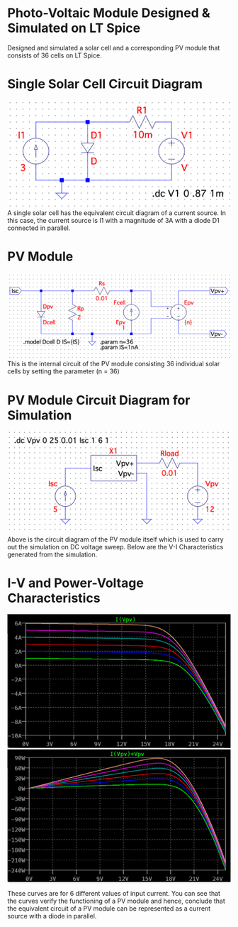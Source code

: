 # Photo-Voltaic Module Designed & Simulated on LT Spice
 Designed and simulated a solar cell and a corresponding PV module that consists of 36 cells on LT Spice.
 
# Single Solar Cell Circuit Diagram
![alt text](https://github.com/gk147-pcb/PVModule_LTSpice/blob/main/Single_Solar_Cell.png/?raw=true)
A single solar cell has the equivalent circuit diagram of a current source. In this case, the current source is I1 with a magnitude of 3A with a diode D1 connected in parallel.

# PV Module
![alt text](https://github.com/gk147-pcb/PVModule_LTSpice/blob/main/PV_Module_36_Cells.png/?raw=true)
This is the internal circuit of the PV module consisting 36 individual solar cells by setting the parameter (n = 36)

# PV Module Circuit Diagram for Simulation
![alt text](https://github.com/gk147-pcb/PVModule_LTSpice/blob/main/PV_Module.png/?raw=true)
Above is the circuit diagram of the PV module itself which is used to carry out the simulation on DC voltage sweep. Below are the V-I Characteristics generated from the simulation.

# I-V and Power-Voltage Characteristics
![alt text](https://github.com/gk147-pcb/PVModule_LTSpice/blob/main/IV_Curve.png/?raw=true)
![alt text](https://github.com/gk147-pcb/PVModule_LTSpice/blob/main/Power_Voltage_Curve.png/?raw=true)

These curves are for 6 different values of input current. You can see that the curves verify the functioning of a PV module and hence, conclude that the equivalent circuit of a PV module can be represented as a current source with a diode in parallel.
 
